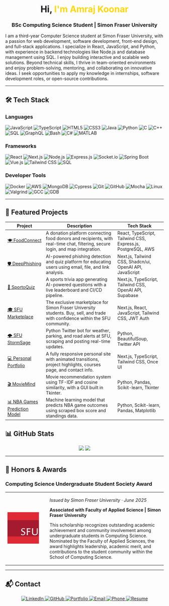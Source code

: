 <h1 align="center">Hi, <span style="color:gold;">I'm Amraj Koonar</span></h1>

<h3 align="center">BSc Computing Science Student | Simon Fraser University</h3>

I am a third-year Computer Science student at Simon Fraser University, with a passion for web development, software development, front-end design, and full-stack applications. I specialize in React, JavaScript, and Python, with experience in backend technologies like Node.js and database management using SQL. I enjoy building interactive and scalable web solutions. Beyond technical skills, I thrive in team-oriented environments and enjoy problem-solving, mentoring, and collaborating on innovative ideas. I seek opportunities to apply my knowledge in internships, software development roles, or open-source contributions.

---

## 🛠️ Tech Stack

### **Languages**
![JavaScript](https://img.shields.io/badge/JavaScript-F7DF1E?style=for-the-badge&logo=javascript&logoColor=black)
![TypeScript](https://img.shields.io/badge/TypeScript-3178C6?style=for-the-badge&logo=typescript&logoColor=white)
![HTML5](https://img.shields.io/badge/HTML5-E34F26?style=for-the-badge&logo=html5&logoColor=white)
![CSS3](https://img.shields.io/badge/CSS3-1572B6?style=for-the-badge&logo=css3&logoColor=white)
![Java](https://img.shields.io/badge/Java-007396?style=for-the-badge&logo=java&logoColor=white)
![Python](https://img.shields.io/badge/Python-3776AB?style=for-the-badge&logo=python&logoColor=white)
![C](https://img.shields.io/badge/C-00599C?style=for-the-badge&logo=c&logoColor=white)
![C++](https://img.shields.io/badge/C++-00599C?style=for-the-badge&logo=c%2B%2B&logoColor=white)
![SQL](https://img.shields.io/badge/SQL-4479A1?style=for-the-badge&logo=sql&logoColor=white)
![GraphQL](https://img.shields.io/badge/GraphQL-E10098?style=for-the-badge&logo=graphql&logoColor=white)
![Bash](https://img.shields.io/badge/Bash-121011?style=for-the-badge&logo=gnu-bash&logoColor=white)
![C#](https://img.shields.io/badge/C%23-239120?style=for-the-badge&logo=c-sharp&logoColor=white)
![MATLAB](https://img.shields.io/badge/MATLAB-0076A8?style=for-the-badge&logo=MathWorks&logoColor=white)


### **Frameworks**
![React](https://img.shields.io/badge/React-20232A?style=for-the-badge&logo=react&logoColor=61DAFB)
![Next.js](https://img.shields.io/badge/Next.js-000000?style=for-the-badge&logo=next.js&logoColor=white)
![Node.js](https://img.shields.io/badge/Node.js-339933?style=for-the-badge&logo=nodedotjs&logoColor=white)
![Express.js](https://img.shields.io/badge/Express.js-000000?style=for-the-badge&logo=express&logoColor=white)
![Socket.io](https://img.shields.io/badge/Socket.io-010101?style=for-the-badge&logo=socket.io&logoColor=white)
![Spring Boot](https://img.shields.io/badge/Spring_Boot-6DB33F?style=for-the-badge&logo=spring-boot&logoColor=white)
![Vue.js](https://img.shields.io/badge/Vue.js-35495E?style=for-the-badge&logo=vue.js&logoColor=4FC08D)
![Tailwind CSS](https://img.shields.io/badge/Tailwind_CSS-38B2AC?style=for-the-badge&logo=tailwind-css&logoColor=white)
![SQL](https://img.shields.io/badge/PostgreSQL-4169E1?style=for-the-badge&logo=postgresql&logoColor=white)


### **Developer Tools**
![Docker](https://img.shields.io/badge/Docker-2496ED?style=for-the-badge&logo=docker&logoColor=white)
![AWS](https://img.shields.io/badge/AWS-232F3E?style=for-the-badge&logo=amazon-aws&logoColor=white)
![MongoDB](https://img.shields.io/badge/MongoDB-47A248?style=for-the-badge&logo=mongodb&logoColor=white)
![Cypress](https://img.shields.io/badge/Cypress-17202C?style=for-the-badge&logo=cypress&logoColor=white)
![Git](https://img.shields.io/badge/Git-F05032?style=for-the-badge&logo=git&logoColor=white)
![GitHub](https://img.shields.io/badge/GitHub-181717?style=for-the-badge&logo=github&logoColor=white)
![Mocha](https://img.shields.io/badge/Mocha-8D6748?style=for-the-badge&logo=mocha&logoColor=white)
![Linux](https://img.shields.io/badge/Linux-FCC624?style=for-the-badge&logo=linux&logoColor=black)
![Valgrind](https://img.shields.io/badge/Valgrind-3E8EDE?style=for-the-badge&logo=valgrind&logoColor=white)
![GCC](https://img.shields.io/badge/GCC-00599C?style=for-the-badge&logo=gnu&logoColor=white)
![GDB](https://img.shields.io/badge/GDB-00599C?style=for-the-badge&logo=gnu&logoColor=white)

---

## 🚀 Featured Projects

| **Project** | **Description** | **Tech Stack** |
|------------|-----------------|----------------|
| [🍽️ FoodConnect](https://github.com/AmrajKoonar/Food-Connect) | A donation platform connecting food donors and recipients, with real-time chat, filtering, secure login, and map integration. | React, TypeScript, Tailwind CSS, Express.js, PostgreSQL, AWS |
| [🛡️ DeepPhishing](https://github.com/CMPT-276-SPRING-2025/final-project-06-valleys) | AI-powered phishing detection and quiz platform for educating users using email, file, and link analysis. | Next.js, Tailwind CSS, Shadcn/ui, OpenAI API, JavaScript |
| [🏈 SportoQuiz](https://github.com/AmrajKoonar/SportoQuiz) | A sports trivia app generating AI-powered questions with a live leaderboard and CI/CD pipeline. | Next.js, TypeScript, Tailwind CSS, OpenAI API, Supabase |
| [🎓 SFU Marketplace](https://github.com/AmarKoonar/Sfu-Market) | The exclusive marketplace for Simon Fraser University students. Buy, sell, and trade with confidence within the SFU community. | Next.js, React, JavaScript, Tailwind CSS, JWT Auth |
| [🌩️ SFU StormSage](https://github.com/AmrajKoonar/SFU-StormSage) | Python Twitter bot for weather, parking, and road alerts at SFU, scraping and posting real-time updates. | Python, BeautifulSoup, Twitter API |
| [💻 Personal Portfolio](https://github.com/AmrajKoonar/personal-portfolio) | A fully responsive personal site with animated transitions, project highlights, courses page, and contact info. | Next.js, TypeScript, Tailwind CSS, Once UI |
| [🎬 MovieMind](https://github.com/AmrajKoonar/MovieMind) | Movie recommendation system using TF-IDF and cosine similarity, with a GUI built in Tkinter. | Python, Pandas, Scikit-learn, Tkinter |
| [📊 NBA Games Prediction Model](https://github.com/AmrajKoonar/NBA-Games-Prediction-Model) | Machine learning model that predicts NBA game outcomes using scraped box score and standings data. | Python, Scikit-learn, Pandas, Matplotlib |


## 📊 GitHub Stats

<p align="center">
  <img src="https://github-readme-stats.vercel.app/api?username=AmrajKoonar&show_icons=true&theme=tokyonight&hide_border=true" />
<!--   <img src="https://github-readme-stats.vercel.app/api/top-langs/?username=AmrajKoonar&layout=compact&theme=tokyonight&hide_border=true" />
  <img src="https://streak-stats.demolab.com/?user=AmrajKoonar&theme=tokyonight&hide_border=true" /> -->
  <img src="https://github-profile-trophy.vercel.app/?username=AmrajKoonar&theme=tokyonight&margin-w=5&margin-h=5" />
</p>

---

## 🏅 Honors & Awards

### Computing Science Undergraduate Student Society Award

<table>
<tr>
<td width="120">
  <img src="https://raw.githubusercontent.com/AmrajKoonar/AmrajKoonar/main/sfu_logo.JPG" alt="SFU Logo" width="100" height="100" />
</td>
<td>

*Issued by Simon Fraser University · June 2025*

**Associated with Faculty of Applied Science | Simon Fraser University**

This scholarship recognizes outstanding academic achievement and community involvement among undergraduate students in Computing Science. Nominated by the Faculty of Applied Sciences, the award highlights leadership, academic merit, and contributions to the student community within the School of Computing Science.

</td>
</tr>
</table>



---

## 📬 Contact

<p align="center">

  <a href="https://www.linkedin.com/in/amraj-koonar/" target="_blank">
  <img src="https://img.shields.io/badge/LinkedIn-0A66C2?style=for-the-badge&logo=linkedin&logoColor=white" alt="LinkedIn">
  </a>
  <a href="https://github.com/amrajkoonar" target="_blank">
    <img src="https://img.shields.io/badge/GitHub-181717?style=for-the-badge&logo=github&logoColor=white" alt="GitHub">
  </a>
<!--   <a href="https://twitter.com/amrajkoonar" target="_blank">
    <img src="https://img.shields.io/badge/Twitter-1DA1F2?style=for-the-badge&logo=twitter&logoColor=white" alt="Twitter">
  </a> -->
  <a href="https://amraj-koonar.vercel.app/" target="_blank">
    <img src="https://img.shields.io/badge/Portfolio-FF5722?style=for-the-badge&logo=web&logoColor=white" alt="Portfolio">
  </a>
  <a href="mailto:ask36@sfu.ca">
    <img src="https://img.shields.io/badge/Email-ask36@sfu.ca-D14836?style=for-the-badge&logo=gmail&logoColor=white" alt="Email">
  </a>
  <a href="tel:+12365186264">
    <img src="https://img.shields.io/badge/Phone-236--518--6264-007ACC?style=for-the-badge&logo=phone&logoColor=white" alt="Phone">
  </a>
  <a href="https://github.com/AmrajKoonar/AmrajKoonar/blob/main/Amraj_Koonar_Resume.pdf" target="_blank">
    <img src="https://img.shields.io/badge/Resume-View--PDF-4CAF50?style=for-the-badge&logo=adobe-acrobat-reader&logoColor=white" alt="Resume">
  </a>
</p>






